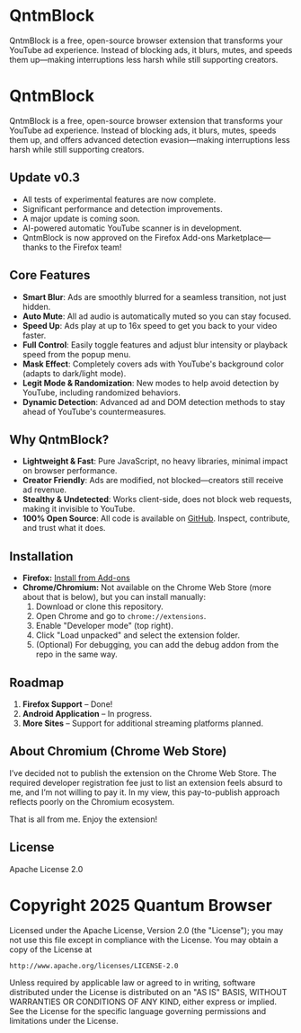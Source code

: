 # QntmBlock

QntmBlock is a free, open-source browser extension that transforms your YouTube ad experience. Instead of blocking ads, it blurs, mutes, and speeds them up—making interruptions less harsh while still supporting creators.

# QntmBlock

QntmBlock is a free, open-source browser extension that transforms your YouTube ad experience. Instead of blocking ads, it blurs, mutes, speeds them up, and offers advanced detection evasion—making interruptions less harsh while still supporting creators.

## Update v0.3

- All tests of experimental features are now complete.
- Significant performance and detection improvements.
- A major update is coming soon.
- AI-powered automatic YouTube scanner is in development.
- QntmBlock is now approved on the Firefox Add-ons Marketplace—thanks to the Firefox team!

## Core Features

- **Smart Blur**: Ads are smoothly blurred for a seamless transition, not just hidden.
- **Auto Mute**: All ad audio is automatically muted so you can stay focused.
- **Speed Up**: Ads play at up to 16x speed to get you back to your video faster.
- **Full Control**: Easily toggle features and adjust blur intensity or playback speed from the popup menu.
- **Mask Effect**: Completely covers ads with YouTube's background color (adapts to dark/light mode).
- **Legit Mode & Randomization**: New modes to help avoid detection by YouTube, including randomized behaviors.
- **Dynamic Detection**: Advanced ad and DOM detection methods to stay ahead of YouTube's countermeasures.

## Why QntmBlock?

- **Lightweight & Fast**: Pure JavaScript, no heavy libraries, minimal impact on browser performance.
- **Creator Friendly**: Ads are modified, not blocked—creators still receive ad revenue.
- **Stealthy & Undetected**: Works client-side, does not block web requests, making it invisible to YouTube.
- **100% Open Source**: All code is available on [GitHub](https://github.com/quantumbrowserdev/qntmblock). Inspect, contribute, and trust what it does.

## Installation


- **Firefox:** [Install from Add-ons](https://addons.mozilla.org/en-US/firefox/addon/qntmblock-youtube-ad-blur/)
- **Chrome/Chromium:** Not available on the Chrome Web Store (more about that is below), but you can install manually:
	1. Download or clone this repository.
	2. Open Chrome and go to `chrome://extensions`.
	3. Enable "Developer mode" (top right).
	4. Click "Load unpacked" and select the extension folder.
	5. (Optional) For debugging, you can add the debug addon from the repo in the same way.

## Roadmap

1. **Firefox Support** – Done!
2. **Android Application** – In progress.
3. **More Sites** – Support for additional streaming platforms planned.

## About Chromium (Chrome Web Store)

I’ve decided not to publish the extension on the Chrome Web Store. The required developer registration fee just to list an extension feels absurd to me, and I’m not willing to pay it. In my view, this pay-to-publish approach reflects poorly on the Chromium ecosystem.

That is all from me. Enjoy the extension!

## License

Apache License 2.0

# Copyright 2025 Quantum Browser

Licensed under the Apache License, Version 2.0 (the "License");
you may not use this file except in compliance with the License.
You may obtain a copy of the License at

	http://www.apache.org/licenses/LICENSE-2.0

Unless required by applicable law or agreed to in writing, software
distributed under the License is distributed on an "AS IS" BASIS,
WITHOUT WARRANTIES OR CONDITIONS OF ANY KIND, either express or implied.
See the License for the specific language governing permissions and
limitations under the License.